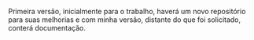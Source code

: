 Primeira versão, inicialmente para o trabalho, haverá um novo repositório para suas melhorias e com minha versão, distante do que foi solicitado, conterá documentação.
